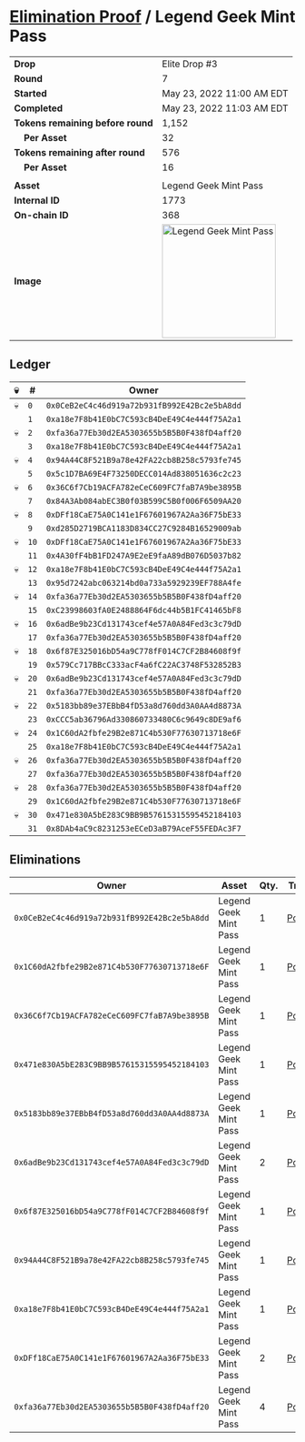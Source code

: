# [Elimination Proof](./readme.md) / Legend Geek Mint Pass

|||
|---|---|
| **Drop** | Elite Drop #3 |
| **Round** | 7 |
| **Started** | May 23, 2022 11:00 AM EDT |
| **Completed** | May 23, 2022 11:03 AM EDT |
| **Tokens remaining before round** | 1,152 |
| **&nbsp;&nbsp;&nbsp;&nbsp;Per Asset** | 32 |
| **Tokens remaining after round** | 576 |
| **&nbsp;&nbsp;&nbsp;&nbsp;Per Asset** | 16 |
| | |
| **Asset** | Legend Geek Mint Pass |
| **Internal ID** | 1773 |
| **On-chain ID** | 368 |
| **Image** | <img src="https://tcdn.blokpax.com/9648a5d9-1894-4451-848b-435eeceff62a/bbac2d1ee27c0f6a356115b93f077fb1e93e001eb1629323e6811cd45422468f.png" height="200" alt="Legend Geek Mint Pass" /> |

## Ledger

| 💀 | # | Owner |
| --- | --- | --- |
| 💀 | `0` | `0x0CeB2eC4c46d919a72b931fB992E42Bc2e5bA8dd` |
|  | `1` | `0xa18e7F8b41E0bC7C593cB4DeE49C4e444f75A2a1` |
| 💀 | `2` | `0xfa36a77Eb30d2EA5303655b5B5B0F438fD4aff20` |
|  | `3` | `0xa18e7F8b41E0bC7C593cB4DeE49C4e444f75A2a1` |
| 💀 | `4` | `0x94A44C8F521B9a78e42FA22cb8B258c5793fe745` |
|  | `5` | `0x5c1D7BA69E4F73250DECC014Ad838051636c2c23` |
| 💀 | `6` | `0x36C6f7Cb19ACFA782eCeC609FC7faB7A9be3895B` |
|  | `7` | `0x84A3Ab084abEC3B0f03B599C5B0f006F6509AA20` |
| 💀 | `8` | `0xDFf18CaE75A0C141e1F67601967A2Aa36F75bE33` |
|  | `9` | `0xd285D2719BCA1183D834CC27C9284B16529009ab` |
| 💀 | `10` | `0xDFf18CaE75A0C141e1F67601967A2Aa36F75bE33` |
|  | `11` | `0x4A30fF4bB1FD247A9E2eE9faA89dB076D5037b82` |
| 💀 | `12` | `0xa18e7F8b41E0bC7C593cB4DeE49C4e444f75A2a1` |
|  | `13` | `0x95d7242abc063214bd0a733a5929239EF788A4fe` |
| 💀 | `14` | `0xfa36a77Eb30d2EA5303655b5B5B0F438fD4aff20` |
|  | `15` | `0xC23998603fA0E2488864F6dc44b5B1FC41465bF8` |
| 💀 | `16` | `0x6adBe9b23Cd131743cef4e57A0A84Fed3c3c79dD` |
|  | `17` | `0xfa36a77Eb30d2EA5303655b5B5B0F438fD4aff20` |
| 💀 | `18` | `0x6f87E325016bD54a9C778fF014C7CF2B84608f9f` |
|  | `19` | `0x579Cc717BBcC333acF4a6fC22AC3748F532852B3` |
| 💀 | `20` | `0x6adBe9b23Cd131743cef4e57A0A84Fed3c3c79dD` |
|  | `21` | `0xfa36a77Eb30d2EA5303655b5B5B0F438fD4aff20` |
| 💀 | `22` | `0x5183bb89e37EBbB4fD53a8d760dd3A0AA4d8873A` |
|  | `23` | `0xCCC5ab36796Ad330860733480C6c9649c8DE9af6` |
| 💀 | `24` | `0x1C60dA2fbfe29B2e871C4b530F77630713718e6F` |
|  | `25` | `0xa18e7F8b41E0bC7C593cB4DeE49C4e444f75A2a1` |
| 💀 | `26` | `0xfa36a77Eb30d2EA5303655b5B5B0F438fD4aff20` |
|  | `27` | `0xfa36a77Eb30d2EA5303655b5B5B0F438fD4aff20` |
| 💀 | `28` | `0xfa36a77Eb30d2EA5303655b5B5B0F438fD4aff20` |
|  | `29` | `0x1C60dA2fbfe29B2e871C4b530F77630713718e6F` |
| 💀 | `30` | `0x471e830A5bE283C9BB9B57615315595452184103` |
|  | `31` | `0x8DAb4aC9c8231253eECeD3aB79AceF55FEDAc3F7` |


## Eliminations

| Owner | Asset | Qty. | Transaction |
| --- | --- | --- | --- |
| `0x0CeB2eC4c46d919a72b931fB992E42Bc2e5bA8dd` | Legend Geek Mint Pass | 1 | [Polygonscan](https://polygonscan.com/tx/0x8740f9dc7987f0ce70ba53915363fd4df0f1745e4f020f513a0f08491ac33aed) |
| `0x1C60dA2fbfe29B2e871C4b530F77630713718e6F` | Legend Geek Mint Pass | 1 | [Polygonscan](https://polygonscan.com/tx/0xf6bafae6bbf2c6683aea1bbbb9477155b650fce4a1ef1d59627fd5a3fd523bc7) |
| `0x36C6f7Cb19ACFA782eCeC609FC7faB7A9be3895B` | Legend Geek Mint Pass | 1 | [Polygonscan](https://polygonscan.com/tx/0xd55f3b0e74a94a68e8758a3ec397c041e9fdbf2993203815573a03d2f1bcae96) |
| `0x471e830A5bE283C9BB9B57615315595452184103` | Legend Geek Mint Pass | 1 | [Polygonscan](https://polygonscan.com/tx/0xc2fe6005199b2ac9cf371fb818775ef026492caaa64a88a5b574c1660721f2d4) |
| `0x5183bb89e37EBbB4fD53a8d760dd3A0AA4d8873A` | Legend Geek Mint Pass | 1 | [Polygonscan](https://polygonscan.com/tx/0x9be63733df702eaa28ca36694474ba9827caf192115d33861a71263a32a24316) |
| `0x6adBe9b23Cd131743cef4e57A0A84Fed3c3c79dD` | Legend Geek Mint Pass | 2 | [Polygonscan](https://polygonscan.com/tx/0x4573c4966a65c35f387d8a6e7d247413a57a8fd180efbef1c7a4eb368d0db0ea) |
| `0x6f87E325016bD54a9C778fF014C7CF2B84608f9f` | Legend Geek Mint Pass | 1 | [Polygonscan](https://polygonscan.com/tx/0xa865456b15f0d1d9e3c047054803872b2aec07cc4b9ca596941869a1e651245f) |
| `0x94A44C8F521B9a78e42FA22cb8B258c5793fe745` | Legend Geek Mint Pass | 1 | [Polygonscan](https://polygonscan.com/tx/0xff13576799ac9d0ad8aa219039d8fb92c222bca8710a56d53a4b7985b1520362) |
| `0xa18e7F8b41E0bC7C593cB4DeE49C4e444f75A2a1` | Legend Geek Mint Pass | 1 | [Polygonscan](https://polygonscan.com/tx/0x4bd3e9c8e37a143f053c8ef6a7d1d5a7c3a99f6561f66a246d0dc45ca692e28e) |
| `0xDFf18CaE75A0C141e1F67601967A2Aa36F75bE33` | Legend Geek Mint Pass | 2 | [Polygonscan](https://polygonscan.com/tx/0x2c828cd3a82e6b4692a218046cfe091e2edcac521531a800faab737da50a2369) |
| `0xfa36a77Eb30d2EA5303655b5B5B0F438fD4aff20` | Legend Geek Mint Pass | 4 | [Polygonscan](https://polygonscan.com/tx/0xd69788b0b3565f53e178e10a05cf43de0083ebdf2fb3478daea510f55883a9e8) |
